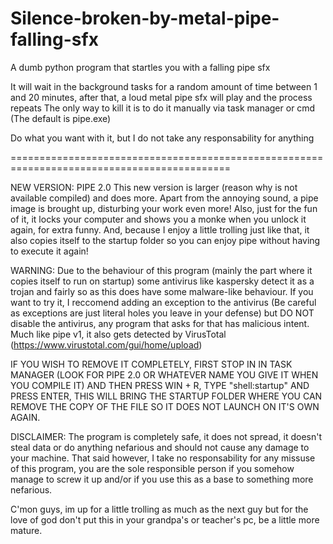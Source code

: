 # Silence-broken-by-metal-pipe-falling-sfx
A dumb python program that startles you with a falling pipe sfx

It will wait in the background tasks for a random amount of time between 1 and 20 minutes, after that, a loud metal pipe sfx will play and the process repeats
The only way to kill it is to do it manually via task manager or cmd (The default is pipe.exe)

Do what you want with it, but I do not take any responsability for anything


============================================================================================

NEW VERSION: PIPE 2.0
This new version is larger (reason why is not available compiled) and does more. Apart from the annoying sound, a pipe image is brought up, disturbing your work even more!
Also, just for the fun of it, it locks your computer and shows you a monke when you unlock it again, for extra funny. And, because I enjoy a little trolling just like that, it
also copies itself to the startup folder so you can enjoy pipe without having to execute it again!

WARNING: Due to the behaviour of this program (mainly the part where it copies itself to run on startup) some antivirus like kaspersky detect it as a trojan and fairly so as this
does have some malware-like behaviour. If you want to try it, I reccomend adding an exception to the antivirus (Be careful as exceptions are just literal holes you leave in your defense)
but DO NOT disable the antivirus, any program that asks for that has malicious intent. Much like pipe v1, it also gets detected by VirusTotal (https://www.virustotal.com/gui/home/upload)

IF YOU WISH TO REMOVE IT COMPLETELY, FIRST STOP IN IN TASK MANAGER (LOOK FOR PIPE 2.0 OR WHATEVER NAME YOU GIVE IT WHEN YOU COMPILE IT) AND THEN PRESS WIN + R, TYPE "shell:startup" AND
PRESS ENTER, THIS WILL BRING THE STARTUP FOLDER WHERE YOU CAN REMOVE THE COPY OF THE FILE SO IT DOES NOT LAUNCH ON IT'S OWN AGAIN.

DISCLAIMER:
The program is completely safe, it does not spread, it doesn't steal data or do anything nefarious and should not cause any damage to your machine. That said however, I take no responsability 
for any missuse of this program, you are the sole responsible person if you somehow manage to screw it up and/or if you use this as a base to something more nefarious.

C'mon guys, im up for a little trolling as much as the next guy but for the love of god don't put this in your grandpa's or teacher's pc, be a little more mature.
